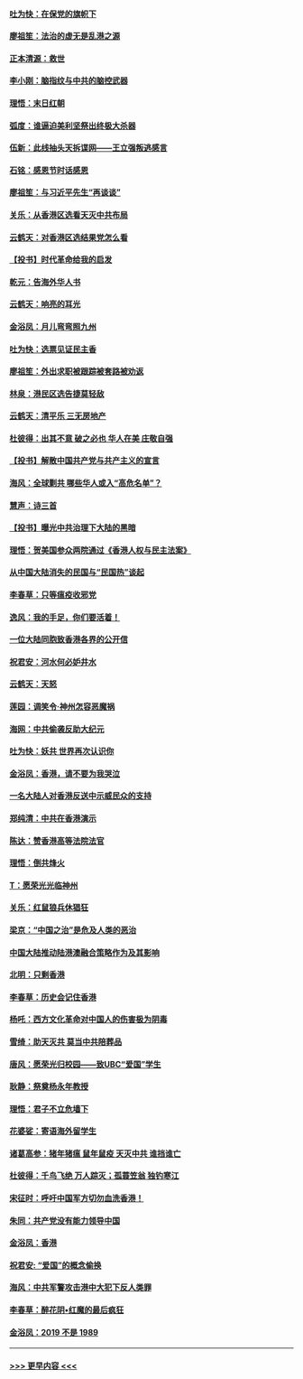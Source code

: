 #### [吐为快：在保党的旗帜下](../pages/nsc993/n11691188.md?t=12010633) 
#### [廖祖笙：法治的虚无是乱港之源](../pages/nsc993/n11690605.md?t=12010633) 
#### [正本清源：救世](../pages/nsc993/n11689134.md?t=12010633) 
#### [李小刚：脑指纹与中共的脑控武器](../pages/nsc993/n11688900.md?t=12010633) 
#### [理悟：末日红朝](../pages/nsc993/n11688829.md?t=12010633) 
#### [弧度：谁逼迫美利坚祭出终极大杀器](../pages/nsc993/n11688735.md?t=12010633) 
#### [伍新：此线抽头天拆谍网——王立强叛逃感言](../pages/nsc993/n11687981.md?t=12010633) 
#### [石铭：感恩节时话感恩](../pages/nsc993/n11687568.md?t=12010633) 
#### [廖祖笙：与习近平先生“再谈谈”](../pages/nsc993/n11687005.md?t=12010633) 
#### [关乐：从香港区选看天灭中共布局](../pages/nsc993/n11686647.md?t=12010633) 
#### [云鹤天：对香港区选结果党怎么看](../pages/nsc993/n11686216.md?t=12010633) 
#### [【投书】时代革命给我的启发](../pages/nsc993/n11684287.md?t=12010633) 
#### [乾元：告海外华人书](../pages/nsc993/n11684044.md?t=12010633) 
#### [云鹤天：响亮的耳光](../pages/nsc993/n11684254.md?t=12010633) 
#### [金浴凤：月儿弯弯照九州](../pages/nsc993/n11684231.md?t=12010633) 
#### [吐为快：选票见证民主香](../pages/nsc993/n11684206.md?t=12010633) 
#### [廖祖笙：外出求职被跟踪被套路被劝返](../pages/nsc993/n11683874.md?t=12010633) 
#### [林泉：港民区选告捷莫轻敌](../pages/nsc993/n11683930.md?t=12010633) 
#### [云鹤天：清平乐 三无房地产](../pages/nsc993/n11681521.md?t=12010633) 
#### [杜彼得：出其不意 破之必也 华人在美 庄敬自强](../pages/nsc993/n11679554.md?t=12010633) 
#### [【投书】解散中国共产党与共产主义的宣言](../pages/nsc993/n11679177.md?t=12010633) 
#### [海风：全球剿共 哪些华人或入“高危名单”？](../pages/nsc993/n11678617.md?t=12010633) 
#### [慧声：诗三首](../pages/nsc993/n11678848.md?t=12010633) 
#### [【投书】曝光中共治理下大陆的黑暗](../pages/nsc993/n11678674.md?t=12010633) 
#### [理悟：贺美国参众两院通过《香港人权与民主法案》](../pages/nsc993/n11678104.md?t=12010633) 
#### [从中国大陆消失的民国与“民国热”谈起](../pages/nsc993/n11678075.md?t=12010633) 
#### [李春草：只等瘟疫收邪党](../pages/nsc993/n11677308.md?t=12010633) 
#### [逸风：我的手足，你们要活着！](../pages/nsc993/n11676352.md?t=12010633) 
#### [一位大陆同胞致香港各界的公开信](../pages/nsc993/n11675761.md?t=12010633) 
#### [祝君安：河水何必妒井水](../pages/nsc993/n11675746.md?t=12010633) 
#### [云鹤天：天怒](../pages/nsc993/n11675718.md?t=12010633) 
#### [莲园：调笑令‧神州怎容恶魔祸](../pages/nsc993/n11675648.md?t=12010633) 
#### [海网：中共偷袭反助大纪元](../pages/nsc993/n11673515.md?t=12010633) 
#### [吐为快：妖共 世界再次认识你](../pages/nsc993/n11673506.md?t=12010633) 
#### [金浴凤：香港，请不要为我哭泣](../pages/nsc993/n11673248.md?t=12010633) 
#### [一名大陆人对香港反送中示威民众的支持](../pages/nsc993/n11672615.md?t=12010633) 
#### [郑纯清：中共在香港演示](../pages/nsc993/n11670539.md?t=12010633) 
#### [陈达：赞香港高等法院法官](../pages/nsc993/n11669542.md?t=12010633) 
#### [理悟：倒共烽火](../pages/nsc993/n11668844.md?t=12010633) 
#### [T：愿荣光光临神州](../pages/nsc993/n11668421.md?t=12010633) 
#### [关乐：红鼠狼兵休猖狂](../pages/nsc993/n11668378.md?t=12010633) 
#### [梁京：“中国之治”是危及人类的恶治](../pages/nsc993/n11668328.md?t=12010633) 
#### [中国大陆推动陆港澳融合策略作为及其影响](../pages/nsc993/n11668157.md?t=12010633) 
#### [北明：只剩香港](../pages/nsc993/n11668002.md?t=12010633) 
#### [李春草：历史会记住香港](../pages/nsc993/n11667927.md?t=12010633) 
#### [杨吒：西方文化革命对中国人的伤害极为阴毒](../pages/nsc993/n11664521.md?t=12010633) 
#### [雪绮：助天灭共 莫当中共陪葬品](../pages/nsc993/n11662650.md?t=12010633) 
#### [唐风：愿荣光归校园——致UBC“爱国”学生](../pages/nsc993/n11662194.md?t=12010633) 
#### [耿静：祭奠杨永年教授](../pages/nsc993/n11662514.md?t=12010633) 
#### [理悟：君子不立危墙下](../pages/nsc993/n11662172.md?t=12010633) 
#### [花婆娑：寄语海外留学生](../pages/nsc993/n11662121.md?t=12010633) 
#### [诸葛高参：猪年猪瘟 鼠年鼠疫 天灭中共 谁挡谁亡](../pages/nsc993/n11661980.md?t=12010633) 
#### [杜彼得：千鸟飞绝 万人踪灭；孤蓑笠翁 独钓寒江](../pages/nsc993/n11661170.md?t=12010633) 
#### [宋征时：呼吁中国军方切勿血洗香港！](../pages/nsc993/n11415318.md?t=12010633) 
#### [朱同：共产党没有能力领导中国](../pages/nsc993/n11660421.md?t=12010633) 
#### [金浴凤：香港](../pages/nsc993/n11660419.md?t=12010633) 
#### [祝君安: “爱国”的概念偷换](../pages/nsc993/n11659706.md?t=12010633) 
#### [海风：中共军警攻击港中大犯下反人类罪](../pages/nsc993/n11659632.md?t=12010633) 
#### [李春草：醉花阴•红魔的最后疯狂](../pages/nsc993/n11659287.md?t=12010633) 
#### [金浴凤：2019 不是 1989](../pages/nsc993/n11657663.md?t=12010633) 

----
#### [ >>> 更早内容 <<< ](../indexes/nsc993-earlier.md)
